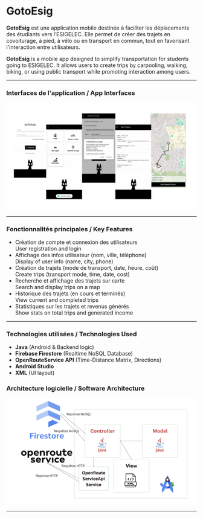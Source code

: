 # GotoEsig

**GotoEsig** est une application mobile destinée à faciliter les déplacements des étudiants vers l’ESIGELEC. Elle permet de créer des trajets en covoiturage, à pied, à vélo ou en transport en commun, tout en favorisant l'interaction entre utilisateurs.

**GotoEsig** is a mobile app designed to simplify transportation for students going to ESIGELEC. It allows users to create trips by carpooling, walking, biking, or using public transport while promoting interaction among users.

---

### Interfaces de l'application / App Interfaces

![Interfaces de l'application](./app/src/Interfaces.png)

---

### Fonctionnalités principales / Key Features

- Création de compte et connexion des utilisateurs  
  User registration and login  
- Affichage des infos utilisateur (nom, ville, téléphone)  
  Display of user info (name, city, phone)  
- Création de trajets (mode de transport, date, heure, coût)  
  Create trips (transport mode, time, date, cost)  
- Recherche et affichage des trajets sur carte  
  Search and display trips on a map  
- Historique des trajets (en cours et terminés)  
  View current and completed trips  
- Statistiques sur les trajets et revenus générés  
  Show stats on total trips and generated income

---

### Technologies utilisées / Technologies Used

- **Java** (Android & Backend logic)
- **Firebase Firestore** (Realtime NoSQL Database)
- **OpenRouteService API** (Time-Distance Matrix, Directions)
- **Android Studio**
- **XML** (UI layout)

### Architecture logicielle / Software Architecture

![Architecture de GotoEsig](./app/src/architecture.png)

---
